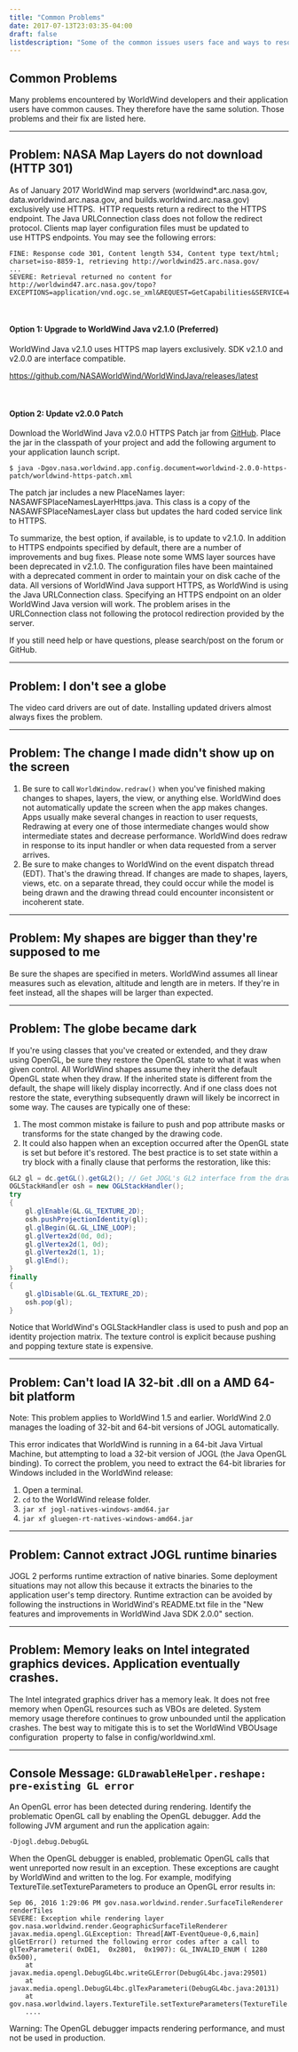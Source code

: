 ```yaml
---
title: "Common Problems"
date: 2017-07-13T23:03:35-04:00
draft: false
listdescription: "Some of the common issues users face and ways to resolve them."
---
```


## Common Problems

Many problems encountered by WorldWind developers and their application users have common causes. They therefore have the same solution. Those problems and their fix are listed here.

---

## Problem: NASA Map Layers do not download (HTTP 301)

As of January 2017 WorldWind map servers (worldwind*.arc.nasa.gov, data.worldwind.arc.nasa.gov, and builds.worldwind.arc.nasa.gov) exclusively use HTTPS.  HTTP requests return a redirect to the HTTPS endpoint. The Java URLConnection class does not follow the redirect protocol. Clients map layer configuration files must be updated to use HTTPS endpoints. You may see the following errors:

```
FINE: Response code 301, Content length 534, Content type text/html; charset=iso-8859-1, retrieving http://worldwind25.arc.nasa.gov/
...
SEVERE: Retrieval returned no content for http://worldwind47.arc.nasa.gov/topo?EXCEPTIONS=application/vnd.ogc.se_xml&REQUEST=GetCapabilities&SERVICE=WMS&VERSION=1.3.0
```

<br/>

#### Option 1: Upgrade to WorldWind Java v2.1.0 (Preferred)

WorldWind Java v2.1.0 uses HTTPS map layers exclusively. SDK v2.1.0 and v2.0.0 are interface compatible.

https://github.com/NASAWorldWind/WorldWindJava/releases/latest

<br/>

#### Option 2: Update v2.0.0 Patch

Download the WorldWind Java v2.0.0 HTTPS Patch jar from [GitHub](https://github.com/zglueck/worldwind-2.0.0-https-patch/releases). Place the jar in the classpath of your project and add the following argument to your application launch script.

```
$ java -Dgov.nasa.worldwind.app.config.document=worldwind-2.0.0-https-patch/worldwind-https-patch.xml
```

The patch jar includes a new PlaceNames layer: NASAWFSPlaceNamesLayerHttps.java. This class is a copy of the NASAWFSPlaceNamesLayer class but updates the hard coded service link to HTTPS.

To summarize, the best option, if available, is to update to v2.1.0. In addition to HTTPS endpoints specified by default, there are a number of improvements and bug fixes. Please note some WMS layer sources have been deprecated in v2.1.0. The configuration files have been maintained with a deprecated comment in order to maintain your on disk cache of the data. All versions of WorldWind Java support HTTPS, as WorldWind is using the Java URLConnection class. Specifying an HTTPS endpoint on an older WorldWind Java version will work. The problem arises in the URLConnection class not following the protocol redirection provided by the server.

If you still need help or have questions, please search/post on the forum or GitHub.

---

## Problem: I don't see a globe

The video card drivers are out of date. Installing updated drivers almost always fixes the problem.

---

## Problem: The change I made didn't show up on the screen

1. Be sure to call `WorldWindow.redraw()` when you've finished making changes to shapes, layers, the view, or anything else. WorldWind does not automatically update the screen when the app makes changes. Apps usually make several changes in reaction to user requests, Redrawing at every one of those intermediate changes would show intermediate states and decrease performance. WorldWind does redraw in response to its input handler or when data requested from a server arrives.
2. Be sure to make changes to WorldWind on the event dispatch thread (EDT). That's the drawing thread. If changes are made to shapes, layers, views, etc. on a separate thread, they could occur while the model is being drawn and the drawing thread could encounter inconsistent or incoherent state.

---

## Problem: My shapes are bigger than they're supposed to me

Be sure the shapes are specified in meters. WorldWind assumes all linear measures such as elevation, altitude and length are in meters. If they're in feet instead, all the shapes will be larger than expected.

---

## Problem: The globe became dark

If you're using classes that you've created or extended, and they draw using OpenGL, be sure they restore the OpenGL state to what it was when given control. All WorldWind shapes assume they inherit the default OpenGL state when they draw. If the inherited state is different from the default, the shape will likely display incorrectly. And if one class does not restore the state, everything subsequently drawn will likely be incorrect in some way. The causes are typically one of these:
1. The most common mistake is failure to push and pop attribute masks or transforms for the state changed by the drawing code.
2. It could also happen when an exception occurred after the OpenGL state is set but before it's restored. The best practice is to set state within a try block with a finally clause that performs the restoration, like this:
```java
GL2 gl = dc.getGL().getGL2(); // Get JOGL's GL2 interface from the draw context.
OGLStackHandler osh = new OGLStackHandler();
try
{
    gl.glEnable(GL.GL_TEXTURE_2D);
    osh.pushProjectionIdentity(gl);
    gl.glBegin(GL.GL_LINE_LOOP);
    gl.glVertex2d(0d, 0d);
    gl.glVertex2d(1, 0d);
    gl.glVertex2d(1, 1);
    gl.glEnd();
}
finally
{
    gl.glDisable(GL.GL_TEXTURE_2D);
    osh.pop(gl);
}
```
Notice that WorldWind's OGLStackHandler class is used to push and pop an identity projection matrix. The texture control is explicit because pushing and popping texture state is expensive.

---

## Problem: Can't load IA 32-bit .dll on a AMD 64-bit platform

Note: This problem applies to WorldWind 1.5 and earlier. WorldWind 2.0 manages the loading of 32-bit and 64-bit versions of JOGL automatically.

This error indicates that WorldWind is running in a 64-bit Java Virtual Machine, but attempting to load a 32-bit version of JOGL (the Java OpenGL binding). To correct the problem, you need to extract the 64-bit libraries for Windows included in the WorldWind release:

1. Open a terminal.
2. `cd` to the WorldWind release folder.
3. `jar xf jogl-natives-windows-amd64.jar`
4. `jar xf gluegen-rt-natives-windows-amd64.jar`

---

## Problem: Cannot extract JOGL runtime binaries

JOGL 2 performs runtime extraction of native binaries. Some deployment situations may not allow this because it extracts the binaries to the application user's temp directory. Runtime extraction can be avoided by following the instructions in WorldWind's README.txt file in the "New features and improvements in WorldWind Java SDK 2.0.0" section.

---

## Problem: Memory leaks on Intel integrated graphics devices. Application eventually crashes.

The Intel integrated graphics driver has a memory leak. It does not free memory when OpenGL resources such as VBOs are deleted. System memory usage therefore continues to grow unbounded until the application crashes. The best way to mitigate this is to set the WorldWind VBOUsage configuration  property to false in config/worldwind.xml.

---

## Console Message: `GLDrawableHelper.reshape: pre-existing GL error`

An OpenGL error has been detected during rendering. Identify the problematic OpenGL call by enabling the OpenGL debugger. Add the following JVM argument and run the application again:

```
-Djogl.debug.DebugGL
```

When the OpenGL debugger is enabled, problematic OpenGL calls that went unreported now result in an exception. These exceptions are caught by WorldWind and written to the log. For example, modifying TextureTile.setTextureParameters to produce an OpenGL error results in:

```
Sep 06, 2016 1:29:06 PM gov.nasa.worldwind.render.SurfaceTileRenderer renderTiles
SEVERE: Exception while rendering layer gov.nasa.worldwind.render.GeographicSurfaceTileRenderer
javax.media.opengl.GLException: Thread[AWT-EventQueue-0,6,main] glGetError() returned the following error codes after a call to glTexParameteri( 0xDE1,  0x2801,  0x1907): GL_INVALID_ENUM ( 1280 0x500), 
    at javax.media.opengl.DebugGL4bc.writeGLError(DebugGL4bc.java:29501)
    at javax.media.opengl.DebugGL4bc.glTexParameteri(DebugGL4bc.java:20131)
    at gov.nasa.worldwind.layers.TextureTile.setTextureParameters(TextureTile.java:397)
    ....
```

Warning: The OpenGL debugger impacts rendering performance, and must not be used in production.
